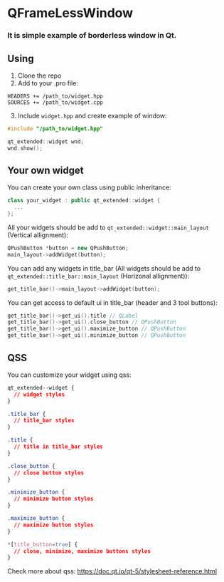 # QFrameLessWindow

### It is simple example of borderless window in Qt.

## Using

1) Clone the repo
2) Add to your .pro file:
```
HEADERS += /path_to/widget.hpp
SOURCES += /path_to/widget.cpp
```
3) Include `widget.hpp` and create example of window:
```c++
#include "/path_to/widget.hpp"

qt_extended::widget wnd;
wnd.show();
```

## Your own widget

You can create your own class using public inheritance:

```c++
class your_widget : public qt_extended::widget {
  ...
};
```

All your widgets should be add to `qt_extended::widget::main_layout` (Vertical allignment):

```c++
QPushButton *button = new QPushButton;
main_layout->addWidget(button);
```

You can add any widgets in title_bar (All widgets should be add to `qt_extended::title_bar::main_layout` (Horizonal allignment)):

```c++
get_title_bar()->main_layout->addWidget(button);
```

You can get access to default ui in title_bar (header and 3 tool buttons):

```c++
get_title_bar()->get_ui().title // QLabel
get_title_bar()->get_ui().close_button // QPushButton
get_title_bar()->get_ui().maximize_button // QPushButton
get_title_bar()->get_ui().minimize_button // QPushButton
```

## QSS

You can customize your widget using qss:

```css
qt_extended--widget {
  // widget styles
}

.title_bar {
  // title_bar styles
}

.title {
  // title in title_bar styles
}

.close_button {
  // close button styles
}

.minimize_button {
  // minimize button styles
}

.maximize_button {
  // maximize button styles
}

*[title_button=true] {
  // close, minimize, maximize buttons styles
}
```

Check more about qss: https://doc.qt.io/qt-5/stylesheet-reference.html